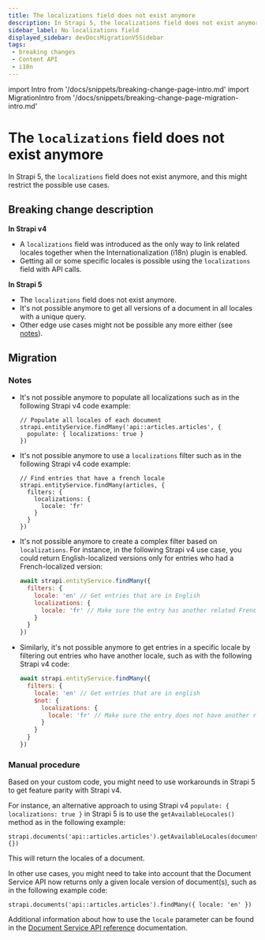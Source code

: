 ```yaml
---
title: The localizations field does not exist anymore
description: In Strapi 5, the localizations field does not exist anymore, and queries should use the locale parameter instead. Not all Strapi v4 use cases might be directly achievable.
sidebar_label: No localizations field
displayed_sidebar: devDocsMigrationV5Sidebar
tags:
 - breaking changes
 - Content API
 - i18n
---
```


import Intro from '/docs/snippets/breaking-change-page-intro.md'
import MigrationIntro from '/docs/snippets/breaking-change-page-migration-intro.md'

# The `localizations` field does not exist anymore

In Strapi 5, the `localizations` field does not exist anymore, and this might restrict the possible use cases. <Intro />

## Breaking change description

<SideBySideContainer>

<SideBySideColumn>

**In Strapi v4**

* A `localizations` field was introduced as the only way to link related locales together when the Internationalization (i18n) plugin is enabled.
* Getting all or some specific locales is possible using the `localizations` field with API calls.<br/>

</SideBySideColumn>

<SideBySideColumn>

**In Strapi 5**

* The `localizations` field does not exist anymore.
* It's not possible anymore to get all versions of a document in all locales with a unique query.
* Other edge use cases might not be possible any more either (see [notes](#notes)).

</SideBySideColumn>

</SideBySideContainer>

## Migration

<MigrationIntro />

### Notes

* It's not possible anymore to populate all localizations such as in the following Strapi v4 code example:

  ```tsx
  // Populate all locales of each document
  strapi.entityService.findMany('api::articles.articles', {
    populate: { localizations: true }
  })
  ```

* It's not possible anymore to use a `localizations` filter such as in the following Strapi v4 code example:

  ```tsx
  // Find entries that have a french locale
  strapi.entityService.findMany(articles, {
    filters: {
      localizations: {
        locale: 'fr'
      }
    }
  })
  ```

* It's not possible anymore to create a complex filter based on `localizations`. For instance, in the following Strapi v4 use case, you could return English-localized versions only for entries who had a French-localized version:

  ```jsx
  await strapi.entityService.findMany({
    filters: {
      locale: 'en' // Get entries that are in English
      localizations: {
        locale: 'fr' // Make sure the entry has another related French one
      }
    }
  })
  ```

* Similarly, it's not possible anymore to get entries in a specific locale by filtering out entries who have another locale, such as with the following Strapi v4 code:

  ```jsx
  await strapi.entityService.findMany({
    filters: {
      locale: 'en' // Get entries that are in english
      $not: {
        localizations: {
          locale: 'fr' // Make sure the entry does not have another related French one
        }
      }
    }
  })
  ```

### Manual procedure

Based on your custom code, you might need to use workarounds in Strapi 5 to get feature parity with Strapi v4.

For instance, an alternative approach to using Strapi v4 `populate: { localizations: true }` in Strapi 5 is to use the `getAvailableLocales()` method as in the following example:

```tsx
strapi.documents('api::articles.articles').getAvailableLocales(documentId, {})
```

This will return the locales of a document.

In other use cases, you might need to take into account that the Document Service API now returns only a given locale version of document(s), such as in the following example code:

```tsx
strapi.documents('api::articles.articles').findMany({ locale: 'en' })
```

Additional information about how to use the `locale` parameter can be found in the [Document Service API reference](/dev-docs/api/document-service) documentation.
